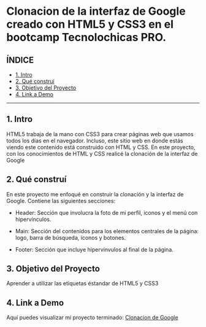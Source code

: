 # Clonacion de la interfaz de Google creado con HTML5 y CSS3 en el bootcamp Tecnolochicas PRO.


## **ÍNDICE**

* [1. Intro](https://github.com/CrisDiEs91/Clonacion_google/blop/main/README.md#1-intro)
* [2. Qué construí](https://github.com/CrisDiEs91/Clonacion_google/blop/main/README.md#2-qu%C3%A9-constru%C3%AD)
* [3. Objetivo del Proyecto](https://github.com/CrisDiEs91/Clonacion_google/blop/main/README.md#3-objetivo-del-proyecto)
* [4. Link a Demo](https://github.com/CrisDiEs91/Clonacion_google/blop/main/README.md#4-link-a-demo)

****

## 1. Intro
HTML5 trabaja de la mano con CSS3 para crear páginas web que usamos todos los días en el navegador. Incluso, este sitio web en donde estás viendo este contenido está construido con HTML y CSS. En este proyecto, con los conocimientos de HTML y CSS realicé la clonación de la interfaz de Google

## 2. Qué construí
En este proyecto me enfoqué en construir la clonación y la interfaz de Google. 
Contiene las siguientes secciones:
* Header: Sección que involucra la foto de mi perfil, iconos y el menú con hipervínculos.

* Main: Sección del contenidos para los elementos centrales de la página: logo, barra de búsqueda, iconos y botones.

* Footer: Sección que incluye hipervínvulos al final de la página. 

## 3. Objetivo del Proyecto
Aprender a utilizar las etiquetas éstandar de HTML5 y CSS3

## 4. Link a Demo
Aquí puedes visualizar mi proyecto terminado: [Clonacion de Google](#)
